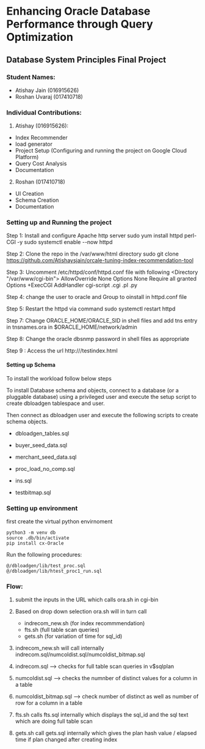 # Enhancing Oracle Database Performance through Query Optimization 

## Database System Principles Final Project

### Student Names:
* Atishay Jain (016915626)
* Roshan Uvaraj (017410718)

### Individual Contributions:
1. Atishay (016915626):
- Index Recommender
- load generator
- Project Setup (Configuring and running the project on Google Cloud Platform)
- Query Cost Analysis
- Documentation

2. Roshan (017410718)
- UI Creation
- Schema Creation
- Documentation

### Setting up and Running the project
Step 1: Install and configure Apache http server
        sudo yum install httpd perl-CGI -y
        sudo systemctl enable --now httpd

Step 2: Clone the repo in the /var/www/html directory
        sudo git clone https://github.com/Atishaysjain/orcale-tuning-index-recommendation-tool

Step 3: Uncomment /etc/httpd/conf/httpd.conf file with following
        <Directory "/var/www/cgi-bin">
        AllowOverride None
        Options None
        Require all granted
        Options +ExecCGI
        AddHandler cgi-script .cgi .pl .py
        </Directory>

Step 4:  change the user to oracle and Group to oinstall in httpd.conf file

Step 5: Restart the httpd via command
        sudo systemctl restart httpd

Step 7: Change ORACLE_HOME/ORACLE_SID in shell files and add tns entry in  tnsnames.ora in $ORACLE_HOME/network/admin 

Step 8: Change the oracle dbsnmp password in shell files as appropriate

Step 9 : Access the url http://<ipaddress>/testindex.html

#### Setting up Schema

To install the workload follow below steps

To install Database schema and objects, connect to a database (or a pluggable database) using a privileged 
user and execute the setup script to create dbloadgen tablespace and user.


Then connect as dbloadgen user and execute the following scripts to create schema objects.

* dbloadgen_tables.sql
* buyer_seed_data.sql
* merchant_seed_data.sql
* proc_load_no_comp.sql


* ins.sql
* testbitmap.sql

### Setting up environment

first create the virtual python envirnoment

```
python3 -m venv db
source .db/bin/activate
pip install cx-Oracle
```

Run the following procedures:
```
@/dbloadgen/lib/test_proc.sql
@/dbloadgen/lib/htest_proc1_run.sql
```

### Flow:

1. submit the inputs in the URL which calls ora.sh in cgi-bin 
2. Based on drop down selection ora.sh will in turn call    

    * indrecom_new.sh (for index recommmendation)
    * fts.sh (full table scan queries)
    * gets.sh (for variation of time for sql_id)
        
3. indrecom_new.sh will call internally indrecom.sql/numcoldist.sql/numcoldist_bitmap.sql
4. indrecom.sql --> checks for full table scan queries in v$sqlplan
5. numcoldist.sql --> checks the numnber of distinct values for a column in a table
6. numcoldist_bitmap.sql --> check number of distinct as well as number of row for  a column in a table
7. fts.sh calls fts.sql internally which displays the sql_id and the sql text which are doing full table scan
8. gets.sh call gets.sql internally which gives the plan hash value / elapsed time if plan changed after creating index











